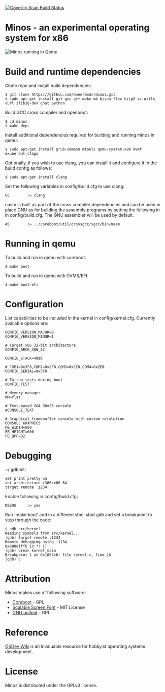 [![Coverity Scan Build Status](https://scan.coverity.com/projects/20852/badge.svg)](https://scan.coverity.com/projects/minos)

# Minos - an experimental operating system for x86

![Minos running in Qemu](https://raw.githubusercontent.com/aweeraman/minos/master/minos.png "Minos running in Qemu")

# Build and runtime dependencies

Clone repo and install build dependencies:

```
$ git clone https://github.com/aweeraman/minos.git
$ sudo apt-get install git gcc g++ make m4 bison flex bzip2 xz-utils curl zlib1g-dev gnat python
```

Build GCC cross compiler and openboot:

```
$ cd minos
$ make deps
```

Install additional dependencies required for building and running minos
in qemu:

```
$ sudo apt-get install grub-common mtools qemu-system-x86 ovmf exuberant-ctags
```

Optionally, if you wish to use clang, you can install it and configure
it in the build config as follows:

```
$ sudo apt-get install clang
```

Set the following variables in config/build.cfg to use clang:

```
CC        := clang
```

nasm is built as part of the cross compiler dependencies and can be
used in place GNU as for building the assembly programs by setting
the following in in config/build.cfg. The GNU assembler will be used
by default.

```
AS        := ../coreboot/util/crossgcc/xgcc/bin/nasm
```

# Running in qemu

To build and run in qemu with coreboot:

```
$ make boot
```

To build and run in qemu with OVMS/EFI:

```
$ make boot-efi
```

# Configuration

List capabilities to be included in the kernel in config/kernel.cfg.
Currently available options are:

```
CONFIG_VERSION_MAJOR=0
CONFIG_VERSION_MINOR=1

# Target x86 32-bit architecture
CONFIG_ARCH_X86_32

CONFIG_STACK=4096

# COM1=0x3F8,COM2=0x2F8,COM3=0x3E8,COM4=0x2E8
CONFIG_SERIAL=0x3F8

# To run tests during boot
CONFIG_TEST

# Memory manager
MM=flat

# Text-based VGA 80x25 console
#CONSOLE_TEXT

# Graphical framebuffer console with custom resolution
CONSOLE_GRAPHICS
FB_WIDTH=800
FB_HEIGHT=600
FB_BPP=32
```

# Debugging

~/.gdbinit:

```
set print pretty on
set architecture i386:x86-64
target remote :1234
```

Enable following in config/build.cfg:

```
DEBUG     := yes
```

Run 'make boot' and in a different shell start gdb and set a breakpoint to
step through the code:

```
$ gdb src/kernel
Reading symbols from src/kernel...
(gdb) target remote :1234
Remote debugging using :1234
0x0000fff0 in ?? ()
(gdb) break kernel_main
Breakpoint 1 at 0x1007c0: file kernel.c, line 26.
(gdb) c
```

# Attribution

Minos makes use of following software:

* [Coreboot](https://github.com/coreboot/coreboot) - GPL
* [Scalable Screen Font](https://gitlab.com/bztsrc/scalable-font) - MIT License
* [GNU unifont](http://unifoundry.com/unifont/index.html) - GPL

# Reference

[OSDev Wiki](https://wiki.osdev.org/Main_Page) is an invaluable resource
for hobbyist operating systems development.

# License

Minos is distributed under the GPLv3 license.
